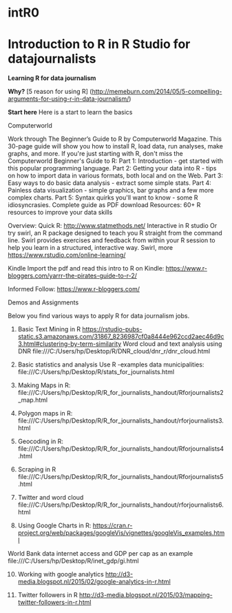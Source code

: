# intR0
# Introduction to R in R Studio for datajournalists
**Learning R for data journalism**

**Why?**
[5 reason for using R]
(http://memeburn.com/2014/05/5-compelling-arguments-for-using-r-in-data-journalism/) 


**Start here**
Here is a start to learn the basics

Computerworld

Work through The Beginner’s Guide to R by Computerworld Magazine. This 30-page guide will show you how to install R, load data, run analyses, make graphs, and more. 
If you're just starting with R, don't miss the Computerworld Beginner's Guide to R:
Part 1: Introduction - get started with this popular programming language. 
Part 2: Getting your data into R - tips on how to import data in various formats, both local and on the Web. 
Part 3: Easy ways to do basic data analysis - extract some simple stats. 
Part 4: Painless data visualization - simple graphics, bar graphs and a few more complex charts. 
Part 5: Syntax quirks you'll want to know - some R idiosyncrasies. 
Complete guide as PDF download 
Resources:
60+ R resources to improve your data skills

Overview: Quick R: http://www.statmethods.net/ 
Interactive in R studio
Or try swirl, an R package designed to teach you R straight from the command line. Swirl provides exercises and feedback from within your R session to help you learn in a structured, interactive way. 
Swirl, more https://www.rstudio.com/online-learning/ 

Kindle 
Import the pdf and read this intro to R on Kindle:
https://www.r-bloggers.com/yarrr-the-pirates-guide-to-r-2/ 

Informed
Follow: https://www.r-bloggers.com/ 



Demos and Assignments

Below you find various ways to apply R for data journalism jobs.

1. Basic Text Mining in R
https://rstudio-pubs-static.s3.amazonaws.com/31867_8236987cf0a8444e962ccd2aec46d9c3.html#clustering-by-term-similarity 
Word cloud and text analysis using DNR
file:///C:/Users/hp/Desktop/R/DNR_cloud/dnr_r/dnr_cloud.html 
2. Basic statistics and analysis
Use R -examples data municipalities: 
file:///C:/Users/hp/Desktop/R/stats_for_journalists.html 

3. Making Maps in R:
file:///C:/Users/hp/Desktop/R/R_for_journalists_handout/Rforjournalists2_map.html 

4. Polygon maps in R:
file:///C:/Users/hp/Desktop/R/R_for_journalists_handout/rforjournalists3.html 

5. Geocoding in R:
file:///C:/Users/hp/Desktop/R/R_for_journalists_handout/Rforjournalists4.html 

6. Scraping in R
file:///C:/Users/hp/Desktop/R/R_for_journalists_handout/Rforjournalists5.html 
7. Twitter and word cloud
file:///C:/Users/hp/Desktop/R/R_for_journalists_handout/rforjournalists6.html 

9. Using Google Charts in R:
https://cran.r-project.org/web/packages/googleVis/vignettes/googleVis_examples.html 

World Bank data internet access and GDP per cap as an example
file:///C:/Users/hp/Desktop/R/inet_gdp/gi.html 

10. Working with google analytics
http://d3-media.blogspot.nl/2015/02/google-analytics-in-r.html 

11. Twitter followers in R
http://d3-media.blogspot.nl/2015/03/mapping-twitter-followers-in-r.html 






